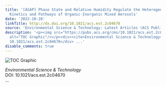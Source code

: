 ```yaml
---
title: '[ASAP] Phase State and Relative Humidity Regulate the Heterogeneous Oxidation
  Kinetics and Pathways of Organic-Inorganic Mixed Aerosols'
date: '2022-10-28'
linkTitle: http://dx.doi.org/10.1021/acs.est.2c04670
source: 'Environmental Science & Technology: Latest Articles (ACS Publications)'
description: '<p><img src="https://pubs.acs.org/cms/10.1021/acs.est.2c04670/asset/images/medium/es2c04670_0006.gif"
  alt="TOC Graphic"/></p><div><cite>Environmental Science & Technology</cite></div><div>DOI:
  10.1021/acs.est.2c04670</div> ...'
disable_comments: true
---
```

<p><img src="https://pubs.acs.org/cms/10.1021/acs.est.2c04670/asset/images/medium/es2c04670_0006.gif" alt="TOC Graphic"/></p><div><cite>Environmental Science & Technology</cite></div><div>DOI: 10.1021/acs.est.2c04670</div> ...